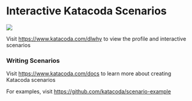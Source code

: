 # Interactive Katacoda Scenarios

[![](http://shields.katacoda.com/katacoda/dlwhy/count.svg)](https://www.katacoda.com/dlwhy "Get your profile on Katacoda.com")

Visit https://www.katacoda.com/dlwhy to view the profile and interactive scenarios

### Writing Scenarios
Visit https://www.katacoda.com/docs to learn more about creating Katacoda scenarios

For examples, visit https://github.com/katacoda/scenario-example
